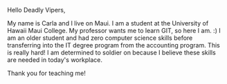 Hello Deadly Vipers,

My name is Carla and I live on Maui. I am a student at the University of Hawaii Maui College. 
My professor wants me to learn GIT, so here I am. :)
I am an older student and had zero computer science skills before transferring into the IT degree program from the accounting program.
This is really hard! I am determined to soldier on because I believe these skills are needed in today's workplace.

Thank you for teaching me!
